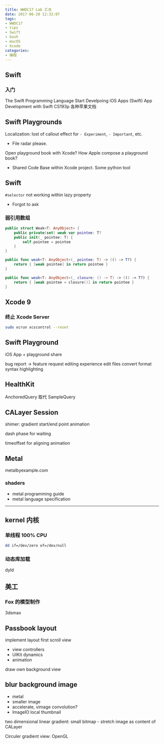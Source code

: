 ```yaml
---
title: WWDC17 Lab 汇总
date: 2017-06-20 12:32:07
tags:
- WWDC17
- tips
- Swift
- bash
- macOS
- Xcode
categories:
- 编程
---
```


## Swift

### 入门

The Swift Programming Language
Start Develpoing iOS Apps (Swift)
App Development with Swift
CS193p
各种苹果文档

## Swift Playgrounds
Localization: lost of callout effect for `- Experiment`, `- Important`, etc.
- File radar please.

Open playground book with Xcode? How Apple compose a playground book?
- Shared Code Base within Xcode project. Some python tool


## Swift

`#selector` not working within lazy property
- Forgot to ask

### 弱引用数组

```swift
public struct Weak<T: AnyObject> {
    public private(set) weak var pointee: T?
    public init(_ pointee: T) {
        self.pointee = pointee
    }
}

public func weak<T: AnyObject>(_ pointee: T) -> (() -> T?) {
    return { [weak pointee] in return pointee }
}

public func weak<T: AnyObject>(_ closure: () -> T) -> (() -> T?) {
	return { [weak pointee = closure()] in return pointee }
}
```

## Xcode 9

### 终止 Xcode Server

```bash
sudo xcrun xcscontrol --reset
```

## Swift Playground

iOS App + playground share

bug report -> feature request
editing experience
edit files
convert format
syntax highlighting


## HealthKit

AnchoredQuery 取代 SampleQuery

## CALayer Session

shimer: gradient start/end point animation

dash phase for waiting

timeoffset for aligning animation

## Metal

metalbyexample.com

### shaders

- metal programming guide
- metal language specification

----

## kernel 内核

### 单线程 100% CPU

```bash
dd if=/dev/zero of=/dev/null
```

### 动态库加载

dyld

## 美工

### Fox 的模型制作

3dsmax

## Passbook layout

implement layout first
scroll view

- view controllers
- UIKit dynamics
- animation

draw own background view

## blur background image

- metal
- smaller image
- accelerate, vimage
convolution?
- ImageIO local thumbnail

two dimensional linear gradient: small bitmap - stretch image as content of CALayer

Circuler gradient view: OpenGL

